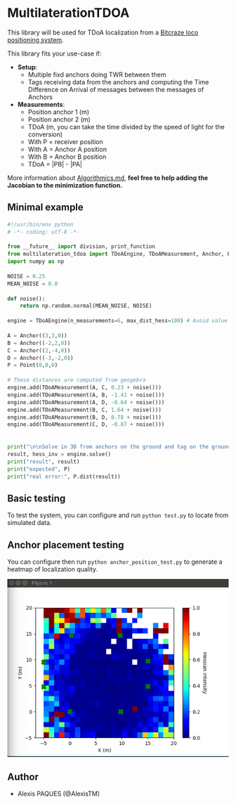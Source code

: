 # MultilaterationTDOA
This library will be used for TDoA localization from a [Bitcraze loco positioning system](https://www.bitcraze.io/loco-pos-system/).

This library fits your use-case if:

* **Setup**:
    * Multiple fixd anchors doing TWR between them
    * Tags receiving data from the anchors and computing the Time Difference on Arrival of messages between the messages of Anchors
* **Measurements**:
    * Position anchor 1 (m)
    * Position anchor 2 (m)
    * TDoA (m, you can take the time divided by the speed of light for the conversion)
    * With P = receiver position
    * With A = Anchor A position
    * With B = Anchor B position
    * TDoA = |PB| - |PA|

More information about [Algorithmics.md](Algorithmics.md), **feel free to help adding the Jacobian to the minimization function.**

## Minimal example

```python
#!/usr/bin/env python
# -*- coding: utf-8 -*-

from __future__ import division, print_function
from multilateration_tdoa import TDoAEngine, TDoAMeasurement, Anchor, Point
import numpy as np

NOISE = 0.25
MEAN_NOISE = 0.0

def noise():
    return np.random.normal(MEAN_NOISE, NOISE)

engine = TDoAEngine(n_measurements=6, max_dist_hess=100) # Avoid value rejection.

A = Anchor((3,3,0))
B = Anchor((-2,2,0))
C = Anchor((2,-4,0))
D = Anchor((-3,-2,0))
P = Point(0,0,0)

# These distances are computed from geogebra
engine.add(TDoAMeasurement(A, C, 0.23 + noise()))
engine.add(TDoAMeasurement(A, B, -1.41 + noise()))
engine.add(TDoAMeasurement(A, D, -0.64 + noise()))
engine.add(TDoAMeasurement(B, C, 1.64 + noise()))
engine.add(TDoAMeasurement(B, D, 0.78 + noise()))
engine.add(TDoAMeasurement(C, D, -0.87 + noise()))


print("\n\nSolve in 3D from anchors on the ground and tag on the ground")
result, hess_inv = engine.solve()
print("result", result)
print("expected", P)
print("real error:", P.dist(result))
```

## Basic testing

To test the system, you can configure and run `python test.py` to locate from simulated data.

## Anchor placement testing

You can configure then run `python anchor_position_test.py` to generate a heatmap of localization quality.

![anchor_test_example.png](img/anchor_test_example.png)

## Author

- Alexis PAQUES (@AlexisTM)
